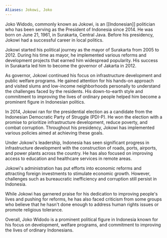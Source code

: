 ```yaml
---
Aliases: Jokowi, Joko
---
```


Joko Widodo, commonly known as Jokowi, is an [[Indonesian]] politician who has been serving as the President of Indonesia since 2014. He was born on June 21, 1961, in Surakarta, Central Java. Before his presidency, Jokowi had a successful career in local politics.

Jokowi started his political journey as the mayor of Surakarta from 2005 to 2012. During his time as mayor, he implemented various reforms and development projects that earned him widespread popularity. His success in Surakarta led him to become the governor of Jakarta in 2012.

As governor, Jokowi continued his focus on infrastructure development and public welfare programs. He gained attention for his hands-on approach and visited slums and low-income neighborhoods personally to understand the challenges faced by the residents. His down-to-earth style and commitment to improving the lives of ordinary people helped him become a prominent figure in Indonesian politics.

In 2014, Jokowi ran for the presidential election as a candidate from the Indonesian Democratic Party of Struggle (PDI-P). He won the election with a promise to prioritize infrastructure development, reduce poverty, and combat corruption. Throughout his presidency, Jokowi has implemented various policies aimed at achieving these goals.

Under Jokowi's leadership, Indonesia has seen significant progress in infrastructure development with the construction of roads, ports, airports, and power plants across the country. He has also focused on improving access to education and healthcare services in remote areas.

Jokowi's administration has put efforts into economic reforms and attracting foreign investments to stimulate economic growth. However, challenges such as bureaucratic inefficiency and corruption still persist in Indonesia.

While Jokowi has garnered praise for his dedication to improving people's lives and pushing for reforms, he has also faced criticism from some groups who believe that he hasn't done enough to address human rights issues or promote religious tolerance.

Overall, Joko Widodo is a prominent political figure in Indonesia known for his focus on development, welfare programs, and commitment to improving the lives of ordinary Indonesians.